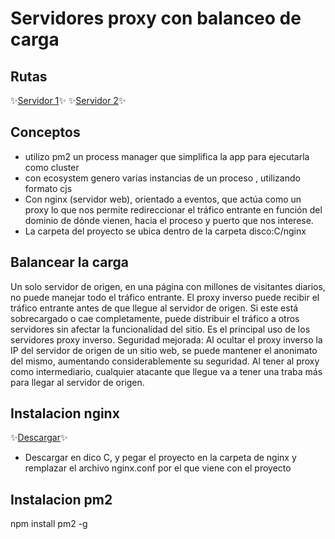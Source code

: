 # Servidores proxy con balanceo de carga 

## Rutas
✨[Servidor 1](http://localhost:8080/)✨
✨[Servidor 2](http://localhost:8081/)✨

## Conceptos
-  utilizo pm2 un process manager que simplifica la app para ejecutarla como cluster
-  con ecosystem genero varias instancias de un proceso , utilizando formato cjs
-  Con nginx (servidor web), orientado a eventos, que actúa como un proxy lo que nos permite redireccionar el tráfico entrante en función del dominio de dónde vienen,      hacia el proceso y puerto que nos interese.
- La carpeta del proyecto se ubica dentro de la carpeta disco:C/nginx

## Balancear la carga
Un solo servidor de origen, en una página con millones de visitantes diarios, no puede manejar todo el tráfico entrante.
El proxy inverso puede recibir el tráfico entrante antes de que llegue al servidor de origen. Si este está sobrecargado o cae completamente, puede distribuir el tráfico a otros servidores sin afectar la funcionalidad del sitio. Es el principal uso de los servidores proxy inverso.
Seguridad mejorada: Al ocultar el proxy inverso la IP del servidor de origen de un sitio web, se puede mantener el anonimato del mismo, aumentando considerablemente su seguridad. Al tener al proxy como intermediario, cualquier atacante que llegue va a tener una traba más para llegar al servidor de origen.


## Instalacion nginx 
✨[Descargar](https://nginx.org/en/download.html)✨
- Descargar en dico C, y pegar el proyecto en la carpeta de nginx y remplazar el archivo nginx.conf por el que viene con el proyecto

## Instalacion pm2
npm install pm2 -g
